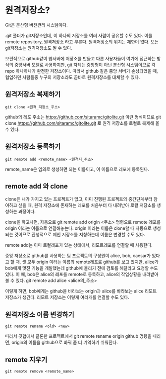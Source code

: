 원격저장소?
===
Git은 분산형 버전관리 시스템이다.

.git 폴더가 git저장소인데, 이 하나의 저장소를 여러 사람이 공유할 수도 있다. 이를 remote repository, 원격저장소 라고 부른다. 원격저장소의 위치는 제한이 없다. 모든 git저장소는 원격저장소도 될 수 있다.

보편적으로 github같이 웹서버에 저장소를 만들고 다른 사용자들이 여기에 접근하는 방식의 중앙서버 모델로 사용하지만, git 자체는 중앙형이 아닌 분산형 시스템이므로 각 repo 하나하나가 완전한 저장소이다. 따라서 github 같은 중앙 서버가 손상되었을 때, 협업하던 사람들중 누구의 저장소라도 곧바로 원격저장소를 대체할 수 있다.

원격저장소 복제하기
---
    git clone <원격_저장소_주소>
github의 레포 주소는 https://github.com/sitaramc/gitolite.git 이런 형식이므로
    git clone https://github.com/sitaramc/gitolite.git
로 원격 저장소를 로컬로 복제해 올 수 있다.

원격저장소 등록하기
---
    git remote add <remote_name> <원격지_주소>
remote_name은 임의로 생성하면 되는 이름이고, 이 이름으로 레포에 등록된다.

remote add 와 clone
---
clone은 내가 가지고 있는 프로젝트가 없고, 이미 진행된 프로젝트의 중간단계부터 참여하고 싶을 때, 원격 저장소에 존재하는 레포를 처음부터 다 내려받아 로컬 저장소를 생성하는 과정이다.

clone을 하고나면, 자동으로 git remote add origin <주소> 명령으로 remote 레포를 origin 이라는 이름으로 연결해놓는다. origin 이라는 이름은 clone할 때 자동으로 생성되는 것이므로 관행적으로 메인 저장소를 지칭하는데 이름은 변경할 수도 있다.

remote add는 이미 로컬레포가 있는 상태에서, 리모트레포를 연결할 때 사용한다.

중앙 저상소로 github를 사용하는 팀 프로젝트의 구성원이 alice, bob, caesar가 있다고 할 때, 셋 모두 origin 이라는 이름의 remote레포로 github를 보고 있지만, alice가 bob에게 멋진 기능을 개발했는데 github에 올리기 전에 검토를 해달라고 요청할 수도 있다. 이 때, bob은 alice의 레포를 remote로 등록하고, alice의 작업상황을 내려받아볼 수 있다.
    git remote add alice <alice의_주소>

이렇게 하면, bob에게는 github을 바라보는 origin과 alice를 바라보는 alice 리모트 저장소가 생긴다. 리모트 저장소는 이렇게 여러개를 연결할 수도 있다.

원격저장소 이름 변경하기
---
    git remote rename <old> <new>
따라서 깃헙에서 클론한 프로젝트에서
    git remote rename origin github
명령을 내리면, origin의 이름을 github으로 바꿔 좀 더 기억하기 쉬워진다.

remote 지우기
---
    git remote remove <remote_name>
